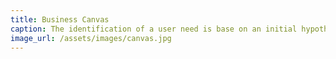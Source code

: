 ```yaml
---
title: Business Canvas
caption: The identification of a user need is base on an initial hypothesis, which is continuously revised according to iterative testing with potential users. The description of the user need also includes the whole value chain that is required to produce and distribute a new product.
image_url: /assets/images/canvas.jpg
---
```

